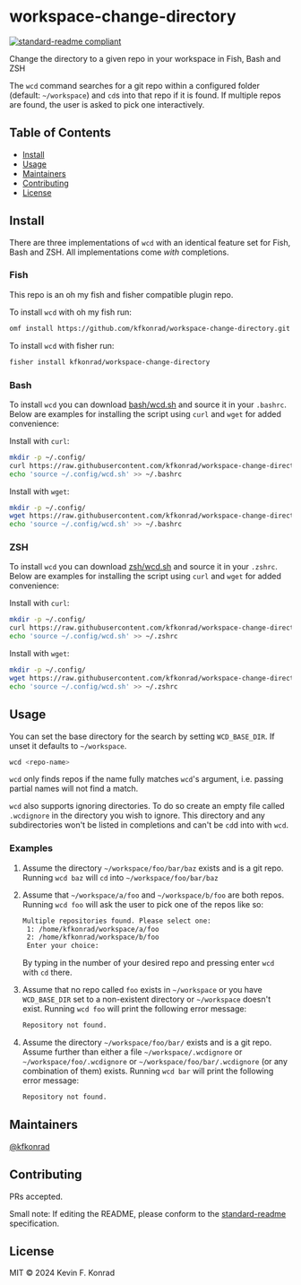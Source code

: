 # workspace-change-directory

[![standard-readme compliant](https://img.shields.io/badge/standard--readme-OK-green.svg?style=flat-square)](https://github.com/RichardLitt/standard-readme)

Change the directory to a given repo in your workspace in Fish, Bash and ZSH

The `wcd` command searches for a git repo within a configured folder (default: `~/workspace`) and `cd`s into
that repo if it is found. If multiple repos are found, the user is asked to pick one interactively.

## Table of Contents

- [Install](#install)
- [Usage](#usage)
- [Maintainers](#maintainers)
- [Contributing](#contributing)
- [License](#license)

## Install

There are three implementations of `wcd` with an identical feature set for Fish, Bash and ZSH. All implementations come
_with_ completions.

### Fish

This repo is an oh my fish and fisher compatible plugin repo.

To install `wcd` with oh my fish run:

```sh
omf install https://github.com/kfkonrad/workspace-change-directory.git
```

To install `wcd` with fisher run:

```sh
fisher install kfkonrad/workspace-change-directory
```

### Bash

To install `wcd` you can download
[bash/wcd.sh](https://github.com/kfkonrad/workspace-change-directory/blob/main/bash/wcd.sh) and source it in your
`.bashrc`. Below are examples for installing the script using `curl` and `wget` for added convenience:

Install with `curl`:

```sh
mkdir -p ~/.config/
curl https://raw.githubusercontent.com/kfkonrad/workspace-change-directory/main/bash/wcd.sh -so ~/.config/wcd.sh
echo 'source ~/.config/wcd.sh' >> ~/.bashrc
```

Install with `wget`:

```sh
mkdir -p ~/.config/
wget https://raw.githubusercontent.com/kfkonrad/workspace-change-directory/main/bash/wcd.sh -qO ~/.config/wcd.sh
echo 'source ~/.config/wcd.sh' >> ~/.bashrc
```

### ZSH

To install `wcd` you can download
[zsh/wcd.sh](https://github.com/kfkonrad/workspace-change-directory/blob/main/zsh/wcd.sh) and source it in your
`.zshrc`. Below are examples for installing the script using `curl` and `wget` for added convenience:

Install with `curl`:

```sh
mkdir -p ~/.config/
curl https://raw.githubusercontent.com/kfkonrad/workspace-change-directory/main/zsh/wcd.sh -so ~/.config/wcd.sh
echo 'source ~/.config/wcd.sh' >> ~/.zshrc
```

Install with `wget`:

```sh
mkdir -p ~/.config/
wget https://raw.githubusercontent.com/kfkonrad/workspace-change-directory/main/zsh/wcd.sh -qO ~/.config/wcd.sh
echo 'source ~/.config/wcd.sh' >> ~/.zshrc
```

## Usage

You can set the base directory for the search by setting `WCD_BASE_DIR`. If unset it defaults to `~/workspace`.

```sh
wcd <repo-name>
```

`wcd` only finds repos if the name fully matches `wcd`'s argument, i.e. passing partial names will not find a match.

`wcd` also supports ignoring directories. To do so create an empty file called `.wcdignore` in
the directory you wish to ignore. This directory and any subdirectories won't be listed in completions and can't be
`cd`d into with `wcd`.

### Examples

1. Assume the directory `~/workspace/foo/bar/baz` exists and is a git repo. Running `wcd baz` will `cd` into
   `~/workspace/foo/bar/baz`
1. Assume that `~/workspace/a/foo` and `~/workspace/b/foo` are both repos. Running `wcd foo` will ask the user to pick
   one of the repos like so:

   ```txt
   Multiple repositories found. Please select one:
    1: /home/kfkonrad/workspace/a/foo
    2: /home/kfkonrad/workspace/b/foo
    Enter your choice:
   ```

   By typing in the number of your desired repo and pressing enter `wcd` with `cd` there.
1. Assume that no repo called `foo` exists in `~/workspace` or you have `WCD_BASE_DIR` set to a non-existent directory
  or `~/workspace` doesn't exist. Running `wcd foo` will print the following error message:

   ```txt
   Repository not found.
   ```

1. Assume the directory `~/workspace/foo/bar/` exists and is a git repo. Assume further than either a file
   `~/workspace/.wcdignore` or `~/workspace/foo/.wcdignore` or `~/workspace/foo/bar/.wcdignore` (or any combination of
   them) exists. Running `wcd bar` will print the following error message:

   ```txt
   Repository not found.
   ```

## Maintainers

[@kfkonrad](https://github.com/kfkonrad)

## Contributing

PRs accepted.

Small note: If editing the README, please conform to the
[standard-readme](https://github.com/RichardLitt/standard-readme) specification.

## License

MIT © 2024 Kevin F. Konrad
